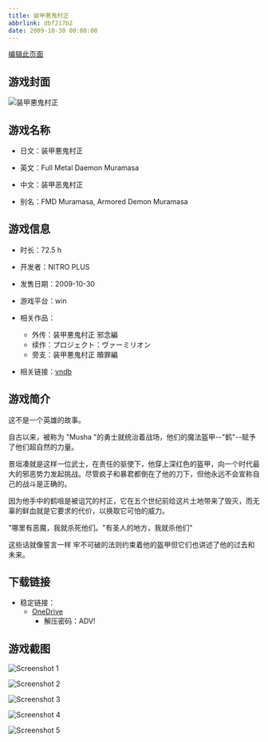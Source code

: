 ```yaml
---
title: 装甲悪鬼村正
abbrlink: dbf217b2
date: 2009-10-30 00:00:00
---
```

[编辑此页面](https://github.com/ACG-3/ADV3-source/blob/main/source/_posts/games/%E8%A3%85%E7%94%B2%E6%82%AA%E9%AC%BC%E6%9D%91%E6%AD%A3.md)

## 游戏封面

![装甲悪鬼村正](https://pan.timero.xyz/onedrive/img_lib_001/%E8%A3%85%E7%94%B2%E6%82%AA%E9%AC%BC%E6%9D%91%E6%AD%A3_cover.avif)


## 游戏名称

- 日文：装甲悪鬼村正
- 英文：Full Metal Daemon Muramasa
- 中文：装甲恶鬼村正

- 别名：FMD Muramasa, Armored Demon Muramasa


## 游戏信息

- 时长：72.5 h
- 开发者：NITRO PLUS
- 发售日期：2009-10-30
- 游戏平台：win
- 相关作品：
   - 外传：装甲悪鬼村正 邪念編
   - 续作：プロジェクト：ヴァーミリオン
   - 旁支：装甲悪鬼村正 贖罪編

- 相关链接：[vndb](https://vndb.org/v2016)


## 游戏简介

这不是一个英雄的故事。

自古以来，被称为 "Musha "的勇士就统治着战场，他们的魔法盔甲--"鹤"--赋予了他们超自然的力量。

景垣凑就是这样一位武士，在责任的驱使下，他穿上深红色的盔甲，向一个时代最大的邪恶势力发起挑战。尽管疯子和暴君都倒在了他的刀下，但他永远不会宣称自己的战斗是正确的。

因为他手中的鹤咀是被诅咒的村正，它在五个世纪前给这片土地带来了毁灭，而无辜的鲜血就是它要求的代价，以换取它可怕的威力。

"哪里有恶魔，我就杀死他们。"有圣人的地方，我就杀他们"

这些话就像誓言一样 牢不可破的法则约束着他的盔甲但它们也讲述了他的过去和未来。




## 下载链接

- 稳定链接：
    - [OneDrive](https://pan.timero.xyz/onedrive/adv_lib_001/%E8%A3%85%E7%94%B2%E6%82%AA%E9%AC%BC%E6%9D%91%E6%AD%A3)
        - 解压密码：ADV!



## 游戏截图


![Screenshot 1](https://pan.timero.xyz/onedrive/img_lib_001/%E8%A3%85%E7%94%B2%E6%82%AA%E9%AC%BC%E6%9D%91%E6%AD%A3_Screenshot_1.avif)

![Screenshot 2](https://pan.timero.xyz/onedrive/img_lib_001/%E8%A3%85%E7%94%B2%E6%82%AA%E9%AC%BC%E6%9D%91%E6%AD%A3_Screenshot_2.avif)

![Screenshot 3](https://pan.timero.xyz/onedrive/img_lib_001/%E8%A3%85%E7%94%B2%E6%82%AA%E9%AC%BC%E6%9D%91%E6%AD%A3_Screenshot_3.avif)

![Screenshot 4](https://pan.timero.xyz/onedrive/img_lib_001/%E8%A3%85%E7%94%B2%E6%82%AA%E9%AC%BC%E6%9D%91%E6%AD%A3_Screenshot_4.avif)

![Screenshot 5](https://pan.timero.xyz/onedrive/img_lib_001/%E8%A3%85%E7%94%B2%E6%82%AA%E9%AC%BC%E6%9D%91%E6%AD%A3_Screenshot_5.avif)

